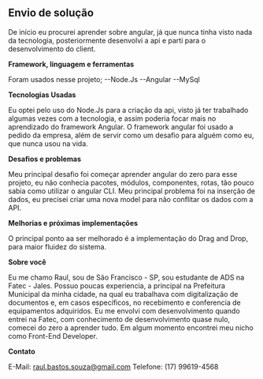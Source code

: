## Envio de solução

De início eu procurei aprender sobre angular, já que nunca tinha visto nada da tecnologia, posteriormente desenvolvi a api e parti para o desenvolvimento do client.

**Framework, linguagem e ferramentas**

Foram usados nesse projeto;
--Node.Js
--Angular
--MySql

**Tecnologias Usadas**

Eu optei pelo uso do Node.Js para a criação da api, visto já ter trabalhado algumas vezes com a tecnologia, e assim poderia focar mais no aprendizado do framework Angular.
O framework angular foi usado a pedido da empresa, além de servir como um desafio para alguém como eu, que nunca usou na vida.

**Desafios e problemas**

Meu principal desafio foi começar aprender angular do zero para esse projeto, eu não conhecia pacotes, módulos, componentes, rotas, tão pouco sabia como utilizar o angular CLI.
Meu principal problema foi na inserção de dados, eu precisei criar uma nova model para não conflitar os dados com a API.

**Melhorias e próximas implementações**

O principal ponto aa ser melhorado é a implementação do Drag and Drop, para maior fluidez do sistema.

**Sobre você**

Eu me chamo Raul, sou de São Francisco - SP, sou estudante de ADS na Fatec - Jales.
Possuo poucas experiencia, a principal na Prefeitura Municipal da minha cidade, na qual eu trabalhava com digitalização de documentos e, em casos específicos, no recebimento e conferencia de equipamentos adquiridos.
Eu me envolvi com desenvolvimento quando entrei na Fatec, com conhecimento de desenvolvimento quase nulo, comecei  do zero a aprender tudo.
Em algum momento encontrei meu nicho como Front-End Developer.

**Contato**

E-Mail: raul.bastos.souza@gmail.com
Telefone: (17) 99619-4568


